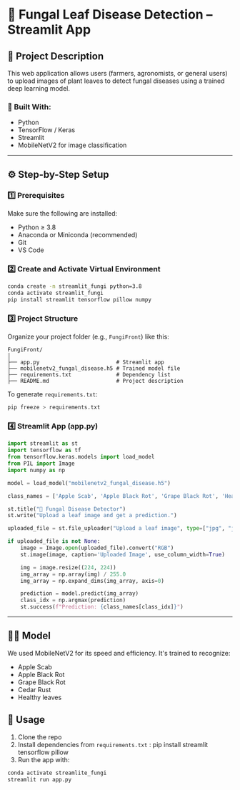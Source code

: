 # 🍄 Fungal Leaf Disease Detection – Streamlit App

## 📌 Project Description

This web application allows users (farmers, agronomists, or general users) to upload images of plant leaves to detect fungal diseases using a trained deep learning model.

### 🔧 Built With:
- Python
- TensorFlow / Keras
- Streamlit
- MobileNetV2 for image classification

---

## ⚙️ Step-by-Step Setup

### 1️⃣ Prerequisites
Make sure the following are installed:
- Python ≥ 3.8  
- Anaconda or Miniconda (recommended)  
- Git  
- VS Code  

### 2️⃣ Create and Activate Virtual Environment
```bash
conda create -n streamlit_fungi python=3.8
conda activate streamlit_fungi
pip install streamlit tensorflow pillow numpy
```
### 3️⃣ Project Structure
Organize your project folder (e.g., `FungiFront`) like this:

```
FungiFront/
│
├── app.py                        # Streamlit app
├── mobilenetv2_fungal_disease.h5 # Trained model file
├── requirements.txt              # Dependency list
├── README.md                     # Project description
```

To generate `requirements.txt`:
```bash
pip freeze > requirements.txt
```

### 4️⃣ Streamlit App (app.py)
```python
import streamlit as st
import tensorflow as tf
from tensorflow.keras.models import load_model
from PIL import Image
import numpy as np

model = load_model("mobilenetv2_fungal_disease.h5")

class_names = ['Apple Scab', 'Apple Black Rot', 'Grape Black Rot', 'Healthy', 'Cedar Rust']

st.title("🍂 Fungal Disease Detector")
st.write("Upload a leaf image and get a prediction.")

uploaded_file = st.file_uploader("Upload a leaf image", type=["jpg", "jpeg", "png"])

if uploaded_file is not None:
    image = Image.open(uploaded_file).convert("RGB")
    st.image(image, caption='Uploaded Image', use_column_width=True)

    img = image.resize((224, 224))
    img_array = np.array(img) / 255.0
    img_array = np.expand_dims(img_array, axis=0)

    prediction = model.predict(img_array)
    class_idx = np.argmax(prediction)
    st.success(f"Prediction: {class_names[class_idx]}")
```

---

## 👨‍🔬 Model

We used MobileNetV2 for its speed and efficiency. It's trained to recognize:

- Apple Scab
- Apple Black Rot
- Grape Black Rot
- Cedar Rust
- Healthy leaves

## 🚀 Usage

1. Clone the repo
2. Install dependencies from `requirements.txt` : pip install streamlit tensorflow pillow
3. Run the app with:

```bash
conda activate streamlite_fungi
streamlit run app.py
